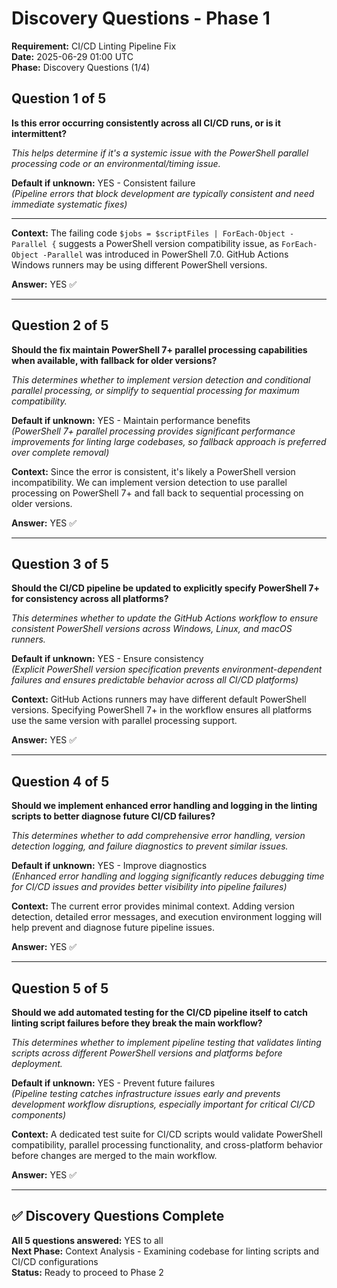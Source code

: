 # Discovery Questions - Phase 1

**Requirement:** CI/CD Linting Pipeline Fix  
**Date:** 2025-06-29 01:00 UTC  
**Phase:** Discovery Questions (1/4)

## Question 1 of 5

**Is this error occurring consistently across all CI/CD runs, or is it intermittent?**

*This helps determine if it's a systemic issue with the PowerShell parallel processing code or an environmental/timing issue.*

**Default if unknown:** YES - Consistent failure  
*(Pipeline errors that block development are typically consistent and need immediate systematic fixes)*

---

**Context:** The failing code `$jobs = $scriptFiles | ForEach-Object -Parallel {` suggests a PowerShell version compatibility issue, as `ForEach-Object -Parallel` was introduced in PowerShell 7.0. GitHub Actions Windows runners may be using different PowerShell versions.

**Answer:** YES ✅

---

## Question 2 of 5

**Should the fix maintain PowerShell 7+ parallel processing capabilities when available, with fallback for older versions?**

*This determines whether to implement version detection and conditional parallel processing, or simplify to sequential processing for maximum compatibility.*

**Default if unknown:** YES - Maintain performance benefits  
*(PowerShell 7+ parallel processing provides significant performance improvements for linting large codebases, so fallback approach is preferred over complete removal)*

**Context:** Since the error is consistent, it's likely a PowerShell version incompatibility. We can implement version detection to use parallel processing on PowerShell 7+ and fall back to sequential processing on older versions.

**Answer:** YES ✅

---

## Question 3 of 5

**Should the CI/CD pipeline be updated to explicitly specify PowerShell 7+ for consistency across all platforms?**

*This determines whether to update the GitHub Actions workflow to ensure consistent PowerShell versions across Windows, Linux, and macOS runners.*

**Default if unknown:** YES - Ensure consistency  
*(Explicit PowerShell version specification prevents environment-dependent failures and ensures predictable behavior across all CI/CD platforms)*

**Context:** GitHub Actions runners may have different default PowerShell versions. Specifying PowerShell 7+ in the workflow ensures all platforms use the same version with parallel processing support.

**Answer:** YES ✅

---

## Question 4 of 5

**Should we implement enhanced error handling and logging in the linting scripts to better diagnose future CI/CD failures?**

*This determines whether to add comprehensive error handling, version detection logging, and failure diagnostics to prevent similar issues.*

**Default if unknown:** YES - Improve diagnostics  
*(Enhanced error handling and logging significantly reduces debugging time for CI/CD issues and provides better visibility into pipeline failures)*

**Context:** The current error provides minimal context. Adding version detection, detailed error messages, and execution environment logging will help prevent and diagnose future pipeline issues.

**Answer:** YES ✅

---

## Question 5 of 5

**Should we add automated testing for the CI/CD pipeline itself to catch linting script failures before they break the main workflow?**

*This determines whether to implement pipeline testing that validates linting scripts across different PowerShell versions and platforms before deployment.*

**Default if unknown:** YES - Prevent future failures  
*(Pipeline testing catches infrastructure issues early and prevents development workflow disruptions, especially important for critical CI/CD components)*

**Context:** A dedicated test suite for CI/CD scripts would validate PowerShell compatibility, parallel processing functionality, and cross-platform behavior before changes are merged to the main workflow.

**Answer:** YES ✅

---

## ✅ Discovery Questions Complete

**All 5 questions answered:** YES to all  
**Next Phase:** Context Analysis - Examining codebase for linting scripts and CI/CD configurations  
**Status:** Ready to proceed to Phase 2